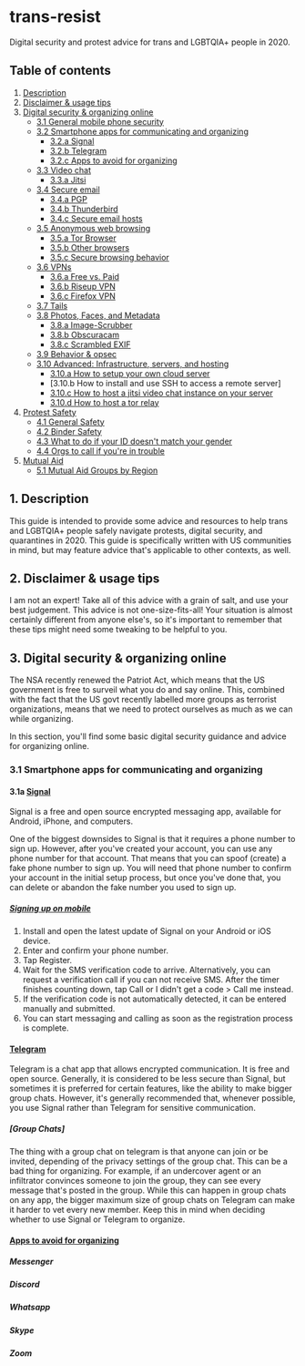 # trans-resist
Digital security and protest advice for trans and LGBTQIA+ people in 2020.

## Table of contents

1. [ Description ](#desc)
2. [ Disclaimer & usage tips](#usage)
3. [Digital security & organizing online](#digisec)
    * [3.1 General mobile phone security](#mobilesec)
    * [3.2 Smartphone apps for communicating and organizing](#smartphone)
      * [3.2.a Signal](#signal)
      * [3.2.b Telegram](#telegram)
      * [3.2.c Apps to avoid for organizing](#badapps)
    * [3.3 Video chat](#vidchat)
      * [3.3.a Jitsi](#jitsi)
    * [3.4 Secure email](#secemail)
      * [3.4.a PGP](#pgp)
      * [3.4.b Thunderbird](#thunderbird)
      * [3.4.c Secure email hosts](#mailhosts)
    * [3.5 Anonymous web browsing](#anonweb)
      * [3.5.a Tor Browser](#torbrowser)
      * [3.5.b Other browsers](#otherbrowsers)
      * [3.5.c Secure browsing behavior](#browsebehavior)
    * [3.6 VPNs](#vpn)
      * [3.6.a Free vs. Paid](freevpaidvpn)
      * [3.6.b Riseup VPN](#riseupvpn)
      * [3.6.c Firefox VPN](#firefoxvpn)
    * [3.7 Tails](#tails)
    * [3.8 Photos, Faces, and Metadata](#photosmeta)
      * [3.8.a Image-Scrubber](#imagescrubber)
      * [3.8.b Obscuracam](#obscuracam)
      * [3.8.c Scrambled EXIF](#scrambled)
    * [3.9 Behavior & opsec](#digisecbehavior)
    * [3.10 Advanced: Infrastructure, servers, and hosting](#infrastructure)
      * [3.10.a How to setup your own cloud server](#how2cloudserver)
      * [3.10.b How to install and use SSH to access a remote server]
      * [3.10.c How to host a jitsi video chat instance on your server](#how2jistihost)
      * [3.10.d How to host a tor relay](#how2torrelay)
4. [Protest Safety](#protestsafety)
    * [4.1 General Safety](#gensafety)
    * [4.2 Binder Safety](#binders)
    * [4.3 What to do if your ID doesn't match your gender](#govtid)
    * [4.4 Orgs to call if you're in trouble](#orgstocall)
5. [Mutual Aid](#mutaid)
    * [5.1 Mutual Aid Groups by Region](#mutaidreg)

<a name="desc"></a>
## 1. Description

This guide is intended to provide some advice and resources to help trans and LGBTQIA+ people safely navigate protests, digital security, and quarantines in 2020. This guide is specifically written with US communities in mind, but may feature advice that's applicable to other contexts, as well.

<a name="usage"></a>
## 2. Disclaimer & usage tips

I am not an expert! Take all of this advice with a grain of salt, and use your best judgement. 
This advice is not one-size-fits-all! Your situation is almost certainly different from anyone else's, so it's important to remember that these tips might need some tweaking to be helpful to you.

<a name="digisec"></a>
## 3. Digital security & organizing online

The NSA recently renewed the Patriot Act, which means that the US government is free to surveil what you do and say online. This, combined with the fact that the US govt recently labelled more groups as terrorist organizations, means that we need to protect ourselves as much as we can while organizing.

In this section, you'll find some basic digital security guidance and advice for organizing online.

<a name="smartphone"></a>
### 3.1 Smartphone apps for communicating and organizing

<a name="signal"></a>
#### 3.1a [Signal](https://signal.org/download/)

Signal is a free and open source encrypted messaging app, available for Android, iPhone, and computers.

One of the biggest downsides to Signal is that it requires a phone number to sign up. However, after you've created your account, you can use any phone number for that account. That means that you can spoof (create) a fake phone number to sign up. You will need that phone number to confirm your account in the initial setup process, but once you've done that, you can delete or abandon the fake number you used to sign up.

##### [Signing up on mobile](https://support.signal.org/hc/en-us/articles/360007318691-Register-a-phone-number)

   1. Install and open the latest update of Signal on your Android or iOS device.
   2. Enter and confirm your phone number.
   3. Tap Register.
   4. Wait for the SMS verification code to arrive. Alternatively, you can request a verification call if you can not receive SMS. After the timer finishes counting down, tap Call or I didn't get a code > Call me instead.
   5. If the verification code is not automatically detected, it can be entered manually and submitted. 
   6. You can start messaging and calling as soon as the registration process is complete. 

<a name="telegram"></a>
#### [Telegram](https://telegram.org/apps)

Telegram is a chat app that allows encrypted communication. It is free and open source. Generally, it is considered to be less secure than Signal, but sometimes it is preferred for certain features, like the ability to make bigger group chats. However, it's generally recommended that, whenever possible, you use Signal rather than Telegram for sensitive communication.

##### [Group Chats]

The thing with a group chat on telegram is that anyone can join or be invited, depending of the privacy settings of the group chat. This can be a bad thing for organizing. For example, if an undercover agent or an infiltrator convinces someone to join the group, they can see every message that's posted in the group. While this can happen in group chats on any app, the bigger maximum size of group chats on Telegram can make it harder to vet every new member. Keep this in mind when deciding whether to use Signal or Telegram to organize.

<a name="badapps"></a>
#### [Apps to avoid for organizing](#badapps)

##### Messenger

##### Discord

##### Whatsapp

##### Skype

##### Zoom
